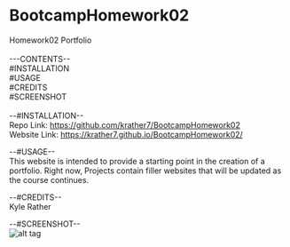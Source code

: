 # BootcampHomework02
Homework02 Portfolio<br>
<br>
---CONTENTS--<br>
#INSTALLATION<br>
#USAGE<br>
#CREDITS<br>
#SCREENSHOT<br>
<br>
--#INSTALLATION--<br>
Repo Link:    https://github.com/krather7/BootcampHomework02<br>
Website Link: https://krather7.github.io/BootcampHomework02/<br>

--#USAGE--<br>
This website is intended to provide a starting point in the creation of a portfolio.  Right now, Projects contain filler websites that will be updated as the course continues.<br>

--#CREDITS--<br>
Kyle Rather<br>

 --#SCREENSHOT--<br>
![alt tag](https://github.com/krather7/BootcampHomework02/blob/main/Homework02%20Screenshot.png)
